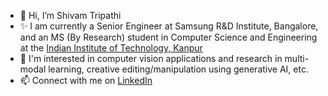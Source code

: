 - 👋 Hi, I’m Shivam Tripathi
- ✨ I am currently a Senior Engineer at Samsung R&D Institute, Bangalore, and an MS (By Research) student in Computer Science and Engineering at the [Indian Institute of Technology, Kanpur](https://www.cse.iitk.ac.in/)
- 👀 I'm interested in computer vision applications and research in multi-modal learning, creative editing/manipulation using generative AI, etc.
- 📫 Connect with me on [LinkedIn](https://www.linkedin.com/in/shivamtripathi28/)

<!---
shivam-tr/shivam-tr is a ✨ special ✨ repository because its `README.md` (this file) appears on your GitHub profile.
You can click the Preview link to take a look at your changes.
--->
